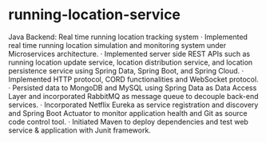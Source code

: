 # running-location-service
Java Backend: Real time running location tracking system 
· Implemented real time running location simulation and monitoring system under Microservices architecture.
· Implemented server side REST APIs such as running location update service, location distribution service, and location persistence service using Spring Data, Spring Boot, and Spring Cloud.
· Implemented HTTP protocol, CORD functionalities and WebSocket protocol.
· Persisted data to MongoDB and MySQL using Spring Data as Data Access Layer and incorporated RabbitMQ as message queue to decouple back-end services.
· Incorporated Netflix Eureka as service registration and discovery and Spring Boot Actuator to monitor application health and Git as source code control tool.
· Initiated Maven to deploy dependencies and test web service & application with Junit framework.
